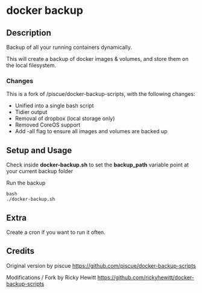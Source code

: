 # docker backup

## Description
Backup of all your running containers dynamically.

This will create a backup of docker images & volumes, and store them on the local filesystem.

### Changes
This is a fork of /piscue/docker-backup-scripts, with the following changes:
* Unified into a single bash script
* Tidier output
* Removal of dropbox (local storage only)
* Removed CoreOS support
* Add -all flag to ensure all images and volumes are backed up

## Setup and Usage

Check inside **docker-backup.sh** to set the **backup_path** variable point at your current backup folder

Run the backup
```
bash
./docker-backup.sh
```

## Extra

Create a cron if you want to run it often.

## Credits

Original version by piscue
https://github.com/piscue/docker-backup-scripts

Modifications / Fork by Ricky Hewitt
https://github.com/rickyhewitt/docker-backup-scripts
